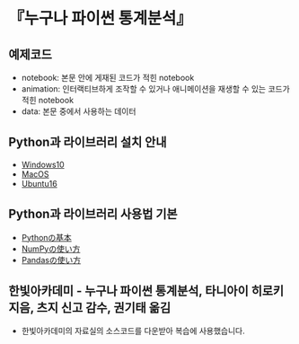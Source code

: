# 『누구나 파이썬 통계분석』

## 예제코드

- notebook: 본문 안에 게재된 코드가 적힌 notebook
- animation: 인터랙티브하게 조작할 수 있거나 애니메이션을 재생할 수 있는 코드가 적힌 notebook
- data: 본문 중에서 사용하는 데이터

## Python과 라이브러리 설치 안내

- [Windows10](https://github.com/ghmagazine/python_stat_sample/blob/master/tutorial/env_const/windows10.md)
- [MacOS](https://github.com/ghmagazine/python_stat_sample/blob/master/tutorial/env_const/macos.md)
- [Ubuntu16](https://github.com/ghmagazine/python_stat_sample/blob/master/tutorial/env_const/ubuntu16.md)

## Python과 라이브러리 사용법 기본

- [Pythonの基本](https://github.com/ghmagazine/python_stat_sample/blob/master/tutorial/python.ipynb)
- [NumPyの使い方](https://github.com/ghmagazine/python_stat_sample/blob/master/tutorial/numpy.ipynb)
- [Pandasの使い方](https://github.com/ghmagazine/python_stat_sample/blob/master/tutorial/pandas.ipynb)

## 한빛아카데미 - 누구나 파이썬 통계분석, 타니아이 히로키 지음, 츠지 신고 감수, 권기태 옮김
- 한빛아카데미의 자료실의 소스코드를 다운받아 복습에 사용했습니다.

